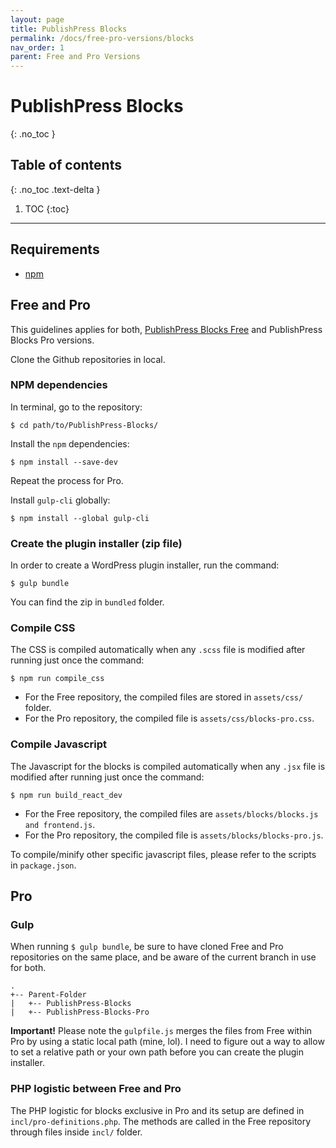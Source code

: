 ```yaml
---
layout: page
title: PublishPress Blocks
permalink: /docs/free-pro-versions/blocks
nav_order: 1
parent: Free and Pro Versions
---
```


# PublishPress Blocks
{: .no_toc }

## Table of contents
{: .no_toc .text-delta }

1. TOC
{:toc}

---
## Requirements

* [npm](https://www.npmjs.com/)

## Free and Pro

This guidelines applies for both, [PublishPress Blocks Free](https://github.com/publishpress/PublishPress-Blocks/) and PublishPress Blocks Pro versions.

Clone the Github repositories in local.

### NPM dependencies

In terminal, go to the repository:

```
$ cd path/to/PublishPress-Blocks/
```

Install the `npm` dependencies:

```
$ npm install --save-dev
```

Repeat the process for Pro.

Install `gulp-cli` globally:

```
$ npm install --global gulp-cli
```

### Create the plugin installer (zip file)

In order to create a WordPress plugin installer, run the command:

```
$ gulp bundle
```

You can find the zip in `bundled` folder.

### Compile CSS

The CSS is compiled automatically when any `.scss` file is modified after running just once the command:

```
$ npm run compile_css
```

* For the Free repository, the compiled files are stored in `assets/css/` folder.
* For the Pro repository, the compiled file is `assets/css/blocks-pro.css`.

### Compile Javascript

The Javascript for the blocks is compiled automatically when any `.jsx` file is modified after running just once the command:

```
$ npm run build_react_dev
```

* For the Free repository, the compiled files are `assets/blocks/blocks.js and frontend.js`.
* For the Pro repository, the compiled file is `assets/blocks/blocks-pro.js`.

To compile/minify other specific javascript files, please refer to the scripts in `package.json`.

## Pro

### Gulp

When running `$ gulp bundle`, be sure to have cloned Free and Pro repositories on the same place, and be aware of the current branch in use for both.

```
.
+-- Parent-Folder
|   +-- PublishPress-Blocks
|   +-- PublishPress-Blocks-Pro
```

**Important!** Please note the `gulpfile.js` merges the files from Free within Pro by using a static local path (mine, lol). I need to figure out a way to allow to set a relative path or your own path before you can create the plugin installer.

### PHP logistic between Free and Pro

The PHP logistic for blocks exclusive in Pro and its setup are defined in `incl/pro-definitions.php`. The methods are called in the Free repository through files inside `incl/` folder.

